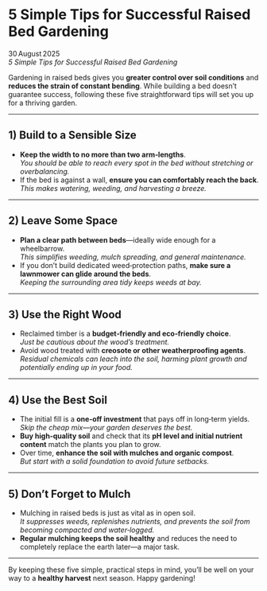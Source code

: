 # 5 Simple Tips for Successful Raised Bed Gardening

30 August 2025  
*5 Simple Tips for Successful Raised Bed Gardening*

Gardening in raised beds gives you **greater control over soil conditions** and **reduces the strain of constant bending**. While building a bed doesn’t guarantee success, following these five straightforward tips will set you up for a thriving garden.

---

## 1) Build to a Sensible Size

- **Keep the width to no more than two arm‑lengths**.  
  *You should be able to reach every spot in the bed without stretching or overbalancing.*
- If the bed is against a wall, **ensure you can comfortably reach the back**.  
  *This makes watering, weeding, and harvesting a breeze.*

---

## 2) Leave Some Space

- **Plan a clear path between beds**—ideally wide enough for a wheelbarrow.  
  *This simplifies weeding, mulch spreading, and general maintenance.*
- If you don’t build dedicated weed‑protection paths, **make sure a lawnmower can glide around the beds**.  
  *Keeping the surrounding area tidy keeps weeds at bay.*

---

## 3) Use the Right Wood

- Reclaimed timber is a **budget‑friendly and eco‑friendly choice**.  
  *Just be cautious about the wood’s treatment.*
- Avoid wood treated with **creosote or other weatherproofing agents**.  
  *Residual chemicals can leach into the soil, harming plant growth and potentially ending up in your food.*

---

## 4) Use the Best Soil

- The initial fill is a **one‑off investment** that pays off in long‑term yields.  
  *Skip the cheap mix—your garden deserves the best.*
- **Buy high‑quality soil** and check that its **pH level and initial nutrient content** match the plants you plan to grow.
- Over time, **enhance the soil with mulches and organic compost**.  
  *But start with a solid foundation to avoid future setbacks.*

---

## 5) Don’t Forget to Mulch

- Mulching in raised beds is just as vital as in open soil.  
  *It suppresses weeds, replenishes nutrients, and prevents the soil from becoming compacted and water‑logged.*
- **Regular mulching keeps the soil healthy** and reduces the need to completely replace the earth later—a major task.

---

By keeping these five simple, practical steps in mind, you’ll be well on your way to a **healthy harvest** next season. Happy gardening!